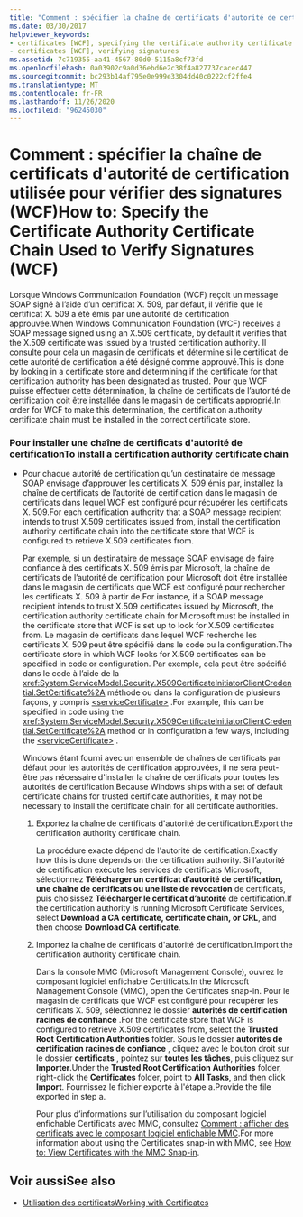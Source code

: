 ```yaml
---
title: "Comment : spécifier la chaîne de certificats d'autorité de certification utilisée pour vérifier des signatures (WCF)"
ms.date: 03/30/2017
helpviewer_keywords:
- certificates [WCF], specifying the certificate authority certificate chain
- certificates [WCF], verifying signatures
ms.assetid: 7c719355-aa41-4567-80d0-5115a8cf73fd
ms.openlocfilehash: 0a03902c9a0d36ebd6e2c38f4a827737cacec447
ms.sourcegitcommit: bc293b14af795e0e999e3304dd40c0222cf2ffe4
ms.translationtype: MT
ms.contentlocale: fr-FR
ms.lasthandoff: 11/26/2020
ms.locfileid: "96245030"
---
```

# <a name="how-to-specify-the-certificate-authority-certificate-chain-used-to-verify-signatures-wcf"></a><span data-ttu-id="ff963-102">Comment : spécifier la chaîne de certificats d'autorité de certification utilisée pour vérifier des signatures (WCF)</span><span class="sxs-lookup"><span data-stu-id="ff963-102">How to: Specify the Certificate Authority Certificate Chain Used to Verify Signatures (WCF)</span></span>

<span data-ttu-id="ff963-103">Lorsque Windows Communication Foundation (WCF) reçoit un message SOAP signé à l’aide d’un certificat X. 509, par défaut, il vérifie que le certificat X. 509 a été émis par une autorité de certification approuvée.</span><span class="sxs-lookup"><span data-stu-id="ff963-103">When Windows Communication Foundation (WCF) receives a SOAP message signed using an X.509 certificate, by default it verifies that the X.509 certificate was issued by a trusted certification authority.</span></span> <span data-ttu-id="ff963-104">Il consulte pour cela un magasin de certificats et détermine si le certificat de cette autorité de certification a été désigné comme approuvé.</span><span class="sxs-lookup"><span data-stu-id="ff963-104">This is done by looking in a certificate store and determining if the certificate for that certification authority has been designated as trusted.</span></span> <span data-ttu-id="ff963-105">Pour que WCF puisse effectuer cette détermination, la chaîne de certificats de l’autorité de certification doit être installée dans le magasin de certificats approprié.</span><span class="sxs-lookup"><span data-stu-id="ff963-105">In order for WCF to make this determination, the certification authority certificate chain must be installed in the correct certificate store.</span></span>  
  
### <a name="to-install-a-certification-authority-certificate-chain"></a><span data-ttu-id="ff963-106">Pour installer une chaîne de certificats d'autorité de certification</span><span class="sxs-lookup"><span data-stu-id="ff963-106">To install a certification authority certificate chain</span></span>  
  
- <span data-ttu-id="ff963-107">Pour chaque autorité de certification qu’un destinataire de message SOAP envisage d’approuver les certificats X. 509 émis par, installez la chaîne de certificats de l’autorité de certification dans le magasin de certificats dans lequel WCF est configuré pour récupérer les certificats X. 509.</span><span class="sxs-lookup"><span data-stu-id="ff963-107">For each certification authority that a SOAP message recipient intends to trust X.509 certificates issued from, install the certification authority certificate chain into the certificate store that WCF is configured to retrieve X.509 certificates from.</span></span>  
  
     <span data-ttu-id="ff963-108">Par exemple, si un destinataire de message SOAP envisage de faire confiance à des certificats X. 509 émis par Microsoft, la chaîne de certificats de l’autorité de certification pour Microsoft doit être installée dans le magasin de certificats que WCF est configuré pour rechercher les certificats X. 509 à partir de.</span><span class="sxs-lookup"><span data-stu-id="ff963-108">For instance, if a SOAP message recipient intends to trust X.509 certificates issued by Microsoft, the certification authority certificate chain for Microsoft must be installed in the certificate store that WCF is set up to look for X.509 certificates from.</span></span> <span data-ttu-id="ff963-109">Le magasin de certificats dans lequel WCF recherche les certificats X. 509 peut être spécifié dans le code ou la configuration.</span><span class="sxs-lookup"><span data-stu-id="ff963-109">The certificate store in which WCF looks for X.509 certificates can be specified in code or configuration.</span></span> <span data-ttu-id="ff963-110">Par exemple, cela peut être spécifié dans le code à l’aide de la <xref:System.ServiceModel.Security.X509CertificateInitiatorClientCredential.SetCertificate%2A> méthode ou dans la configuration de plusieurs façons, y compris [\<serviceCertificate>](../../configure-apps/file-schema/wcf/servicecertificate-of-clientcredentials-element.md) .</span><span class="sxs-lookup"><span data-stu-id="ff963-110">For example, this can be specified in code using the <xref:System.ServiceModel.Security.X509CertificateInitiatorClientCredential.SetCertificate%2A> method or in configuration a few ways, including the [\<serviceCertificate>](../../configure-apps/file-schema/wcf/servicecertificate-of-clientcredentials-element.md) .</span></span>  
  
     <span data-ttu-id="ff963-111">Windows étant fourni avec un ensemble de chaînes de certificats par défaut pour les autorités de certification approuvées, il ne sera peut-être pas nécessaire d'installer la chaîne de certificats pour toutes les autorités de certification.</span><span class="sxs-lookup"><span data-stu-id="ff963-111">Because Windows ships with a set of default certificate chains for trusted certificate authorities, it may not be necessary to install the certificate chain for all certificate authorities.</span></span>  
  
    1. <span data-ttu-id="ff963-112">Exportez la chaîne de certificats d'autorité de certification.</span><span class="sxs-lookup"><span data-stu-id="ff963-112">Export the certification authority certificate chain.</span></span>  
  
         <span data-ttu-id="ff963-113">La procédure exacte dépend de l'autorité de certification.</span><span class="sxs-lookup"><span data-stu-id="ff963-113">Exactly how this is done depends on the certification authority.</span></span> <span data-ttu-id="ff963-114">Si l’autorité de certification exécute les services de certificats Microsoft, sélectionnez **Télécharger un certificat d’autorité de certification, une chaîne de certificats ou une liste de révocation** de certificats, puis choisissez **Télécharger le certificat d’autorité** de certification.</span><span class="sxs-lookup"><span data-stu-id="ff963-114">If the certification authority is running Microsoft Certificate Services, select **Download a CA certificate, certificate chain, or CRL**, and then choose **Download CA certificate**.</span></span>  
  
    2. <span data-ttu-id="ff963-115">Importez la chaîne de certificats d'autorité de certification.</span><span class="sxs-lookup"><span data-stu-id="ff963-115">Import the certification authority certificate chain.</span></span>  
  
         <span data-ttu-id="ff963-116">Dans la console MMC (Microsoft Management Console), ouvrez le composant logiciel enfichable Certificats.</span><span class="sxs-lookup"><span data-stu-id="ff963-116">In the Microsoft Management Console (MMC), open the Certificates snap-in.</span></span> <span data-ttu-id="ff963-117">Pour le magasin de certificats que WCF est configuré pour récupérer les certificats X. 509, sélectionnez le dossier **autorités de certification** **racines de confiance** .</span><span class="sxs-lookup"><span data-stu-id="ff963-117">For the certificate store that WCF is configured to retrieve X.509 certificates from, select the **Trusted Root** **Certification Authorities** folder.</span></span> <span data-ttu-id="ff963-118">Sous le dossier **autorités de certification racines de confiance** , cliquez avec le bouton droit sur le dossier **certificats** , pointez sur **toutes les tâches**, puis cliquez sur **Importer**.</span><span class="sxs-lookup"><span data-stu-id="ff963-118">Under the **Trusted Root Certification Authorities** folder, right-click the **Certificates** folder, point to **All Tasks**, and then click **Import**.</span></span> <span data-ttu-id="ff963-119">Fournissez le fichier exporté à l'étape a.</span><span class="sxs-lookup"><span data-stu-id="ff963-119">Provide the file exported in step a.</span></span>  
  
         <span data-ttu-id="ff963-120">Pour plus d’informations sur l’utilisation du composant logiciel enfichable Certificats avec MMC, consultez [Comment : afficher des certificats avec le composant logiciel enfichable MMC](how-to-view-certificates-with-the-mmc-snap-in.md).</span><span class="sxs-lookup"><span data-stu-id="ff963-120">For more information about using the Certificates snap-in with MMC, see [How to: View Certificates with the MMC Snap-in](how-to-view-certificates-with-the-mmc-snap-in.md).</span></span>  
  
## <a name="see-also"></a><span data-ttu-id="ff963-121">Voir aussi</span><span class="sxs-lookup"><span data-stu-id="ff963-121">See also</span></span>

- [<span data-ttu-id="ff963-122">Utilisation des certificats</span><span class="sxs-lookup"><span data-stu-id="ff963-122">Working with Certificates</span></span>](working-with-certificates.md)
